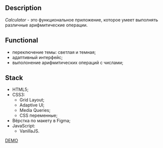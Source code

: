 ## Description

*Calculator* - это функциональное приложение, которое умеет выполнять различные арифмитические операции.

## Functional
- переключение темы: светлая и темная;
- адаптивный интерфейс;
- выполонение арифмитических операций с числами;

## Stack
- HTML5;
- CSS3:
  - Grid Layout;
  - Adaptive UI;
  - Media Queries;
  - CSS переменные;
- Вёрстка по макету в Figma;
- JavaScript:
  - VanillaJS.

[DEMO](http://calculator.cy39506.tw1.ru/)
